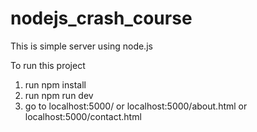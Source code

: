 # nodejs_crash_course
This is simple server using node.js 

To run this project
1. run npm install
2. run npm run dev
3. go to localhost:5000/ or localhost:5000/about.html or localhost:5000/contact.html 

